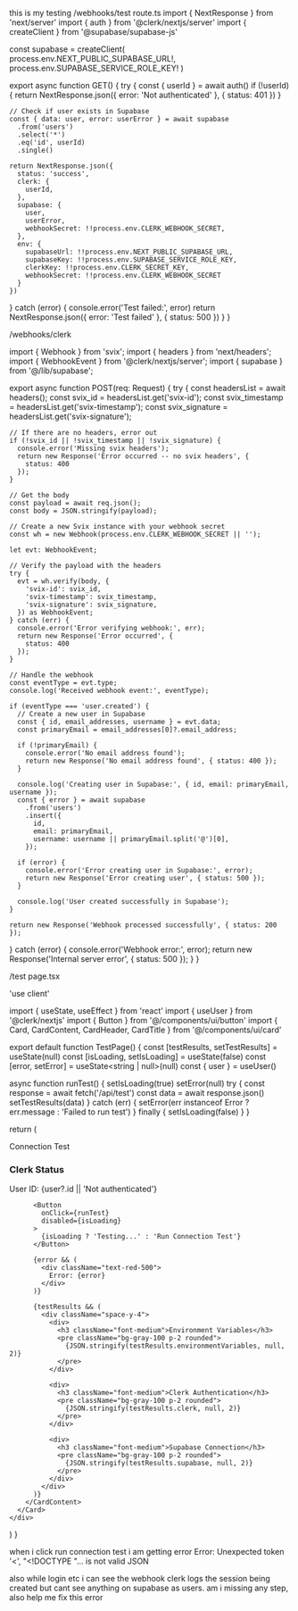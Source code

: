 this is my testing 
/webhooks/test
route.ts
import { NextResponse } from 'next/server'
import { auth } from '@clerk/nextjs/server'
import { createClient } from '@supabase/supabase-js'

const supabase = createClient(
  process.env.NEXT_PUBLIC_SUPABASE_URL!,
  process.env.SUPABASE_SERVICE_ROLE_KEY!
)

export async function GET() {
  try {
    const { userId } = await auth()
    if (!userId) {
      return NextResponse.json({ error: 'Not authenticated' }, { status: 401 })
    }

    // Check if user exists in Supabase
    const { data: user, error: userError } = await supabase
      .from('users')
      .select('*')
      .eq('id', userId)
      .single()

    return NextResponse.json({
      status: 'success',
      clerk: {
        userId,
      },
      supabase: {
        user,
        userError,
        webhookSecret: !!process.env.CLERK_WEBHOOK_SECRET,
      },
      env: {
        supabaseUrl: !!process.env.NEXT_PUBLIC_SUPABASE_URL,
        supabaseKey: !!process.env.SUPABASE_SERVICE_ROLE_KEY,
        clerkKey: !!process.env.CLERK_SECRET_KEY,
        webhookSecret: !!process.env.CLERK_WEBHOOK_SECRET
      }
    })
  } catch (error) {
    console.error('Test failed:', error)
    return NextResponse.json({ error: 'Test failed' }, { status: 500 })
  }
}

/webhooks/clerk

import { Webhook } from 'svix';
import { headers } from 'next/headers';
import { WebhookEvent } from '@clerk/nextjs/server';
import { supabase } from '@/lib/supabase';

export async function POST(req: Request) {
  try {
    const headersList = await headers();
    const svix_id = headersList.get('svix-id');
    const svix_timestamp = headersList.get('svix-timestamp');
    const svix_signature = headersList.get('svix-signature');

    // If there are no headers, error out
    if (!svix_id || !svix_timestamp || !svix_signature) {
      console.error('Missing svix headers');
      return new Response('Error occurred -- no svix headers', {
        status: 400
      });
    }

    // Get the body
    const payload = await req.json();
    const body = JSON.stringify(payload);

    // Create a new Svix instance with your webhook secret
    const wh = new Webhook(process.env.CLERK_WEBHOOK_SECRET || '');

    let evt: WebhookEvent;

    // Verify the payload with the headers
    try {
      evt = wh.verify(body, {
        'svix-id': svix_id,
        'svix-timestamp': svix_timestamp,
        'svix-signature': svix_signature,
      }) as WebhookEvent;
    } catch (err) {
      console.error('Error verifying webhook:', err);
      return new Response('Error occurred', {
        status: 400
      });
    }

    // Handle the webhook
    const eventType = evt.type;
    console.log('Received webhook event:', eventType);

    if (eventType === 'user.created') {
      // Create a new user in Supabase
      const { id, email_addresses, username } = evt.data;
      const primaryEmail = email_addresses[0]?.email_address;

      if (!primaryEmail) {
        console.error('No email address found');
        return new Response('No email address found', { status: 400 });
      }

      console.log('Creating user in Supabase:', { id, email: primaryEmail, username });
      const { error } = await supabase
        .from('users')
        .insert({
          id,
          email: primaryEmail,
          username: username || primaryEmail.split('@')[0],
        });

      if (error) {
        console.error('Error creating user in Supabase:', error);
        return new Response('Error creating user', { status: 500 });
      }

      console.log('User created successfully in Supabase');
    }

    return new Response('Webhook processed successfully', { status: 200 });
  } catch (error) {
    console.error('Webhook error:', error);
    return new Response('Internal server error', { status: 500 });
  }
} 

/test page.tsx

'use client'

import { useState, useEffect } from 'react'
import { useUser } from '@clerk/nextjs'
import { Button } from '@/components/ui/button'
import { Card, CardContent, CardHeader, CardTitle } from '@/components/ui/card'

export default function TestPage() {
  const [testResults, setTestResults] = useState<any>(null)
  const [isLoading, setIsLoading] = useState(false)
  const [error, setError] = useState<string | null>(null)
  const { user } = useUser()

  async function runTest() {
    setIsLoading(true)
    setError(null)
    try {
      const response = await fetch('/api/test')
      const data = await response.json()
      setTestResults(data)
    } catch (err) {
      setError(err instanceof Error ? err.message : 'Failed to run test')
    } finally {
      setIsLoading(false)
    }
  }

  return (
    <div className="container mx-auto py-8 space-y-6">
      <Card>
        <CardHeader>
          <CardTitle>Connection Test</CardTitle>
        </CardHeader>
        <CardContent className="space-y-4">
          <div>
            <h3 className="font-medium">Clerk Status</h3>
            <p>User ID: {user?.id || 'Not authenticated'}</p>
          </div>
          
          <Button 
            onClick={runTest} 
            disabled={isLoading}
          >
            {isLoading ? 'Testing...' : 'Run Connection Test'}
          </Button>

          {error && (
            <div className="text-red-500">
              Error: {error}
            </div>
          )}

          {testResults && (
            <div className="space-y-4">
              <div>
                <h3 className="font-medium">Environment Variables</h3>
                <pre className="bg-gray-100 p-2 rounded">
                  {JSON.stringify(testResults.environmentVariables, null, 2)}
                </pre>
              </div>

              <div>
                <h3 className="font-medium">Clerk Authentication</h3>
                <pre className="bg-gray-100 p-2 rounded">
                  {JSON.stringify(testResults.clerk, null, 2)}
                </pre>
              </div>

              <div>
                <h3 className="font-medium">Supabase Connection</h3>
                <pre className="bg-gray-100 p-2 rounded">
                  {JSON.stringify(testResults.supabase, null, 2)}
                </pre>
              </div>
            </div>
          )}
        </CardContent>
      </Card>
    </div>
  )
}

when i click run connection test i am getting error
Error: Unexpected token '<', "<!DOCTYPE "... is not valid JSON

also while login etc i can see the webhook clerk logs the session being created but cant see anything on supabase as users. am i missing any step, also help me fix this error 